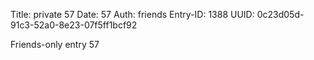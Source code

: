 Title: private 57
Date: 57
Auth: friends
Entry-ID: 1388
UUID: 0c23d05d-91c3-52a0-8e23-07f5ff1bcf92

Friends-only entry 57
